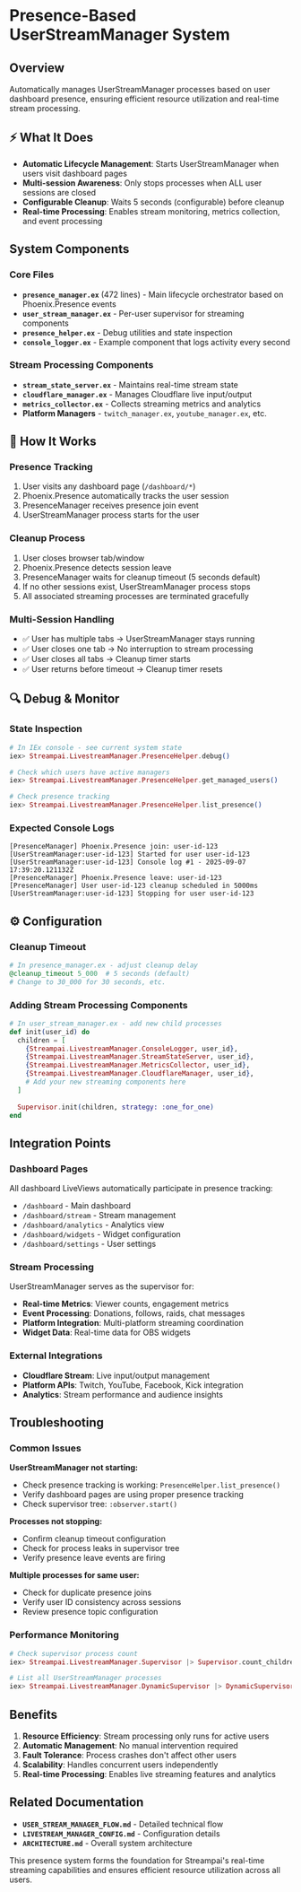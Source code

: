 # Presence-Based UserStreamManager System

## Overview
Automatically manages UserStreamManager processes based on user dashboard presence, ensuring efficient resource utilization and real-time stream processing.

## ⚡ What It Does
- **Automatic Lifecycle Management**: Starts UserStreamManager when users visit dashboard pages
- **Multi-session Awareness**: Only stops processes when ALL user sessions are closed
- **Configurable Cleanup**: Waits 5 seconds (configurable) before cleanup
- **Real-time Processing**: Enables stream monitoring, metrics collection, and event processing

## System Components

### Core Files
- **`presence_manager.ex`** (472 lines) - Main lifecycle orchestrator based on Phoenix.Presence events
- **`user_stream_manager.ex`** - Per-user supervisor for streaming components
- **`presence_helper.ex`** - Debug utilities and state inspection
- **`console_logger.ex`** - Example component that logs activity every second

### Stream Processing Components
- **`stream_state_server.ex`** - Maintains real-time stream state
- **`cloudflare_manager.ex`** - Manages Cloudflare live input/output
- **`metrics_collector.ex`** - Collects streaming metrics and analytics
- **Platform Managers** - `twitch_manager.ex`, `youtube_manager.ex`, etc.

## 🎯 How It Works

### Presence Tracking
1. User visits any dashboard page (`/dashboard/*`)
2. Phoenix.Presence automatically tracks the user session
3. PresenceManager receives presence join event
4. UserStreamManager process starts for the user

### Cleanup Process
1. User closes browser tab/window
2. Phoenix.Presence detects session leave
3. PresenceManager waits for cleanup timeout (5 seconds default)
4. If no other sessions exist, UserStreamManager process stops
5. All associated streaming processes are terminated gracefully

### Multi-Session Handling
- ✅ User has multiple tabs → UserStreamManager stays running
- ✅ User closes one tab → No interruption to stream processing
- ✅ User closes all tabs → Cleanup timer starts
- ✅ User returns before timeout → Cleanup timer resets

## 🔍 Debug & Monitor

### State Inspection
```elixir
# In IEx console - see current system state
iex> Streampai.LivestreamManager.PresenceHelper.debug()

# Check which users have active managers
iex> Streampai.LivestreamManager.PresenceHelper.get_managed_users()

# Check presence tracking
iex> Streampai.LivestreamManager.PresenceHelper.list_presence()
```

### Expected Console Logs
```
[PresenceManager] Phoenix.Presence join: user-id-123
[UserStreamManager:user-id-123] Started for user user-id-123
[UserStreamManager:user-id-123] Console log #1 - 2025-09-07 17:39:20.121132Z
[PresenceManager] Phoenix.Presence leave: user-id-123
[PresenceManager] User user-id-123 cleanup scheduled in 5000ms
[UserStreamManager:user-id-123] Stopping for user user-id-123
```

## ⚙️ Configuration

### Cleanup Timeout
```elixir
# In presence_manager.ex - adjust cleanup delay
@cleanup_timeout 5_000  # 5 seconds (default)
# Change to 30_000 for 30 seconds, etc.
```

### Adding Stream Processing Components
```elixir
# In user_stream_manager.ex - add new child processes
def init(user_id) do
  children = [
    {Streampai.LivestreamManager.ConsoleLogger, user_id},
    {Streampai.LivestreamManager.StreamStateServer, user_id},
    {Streampai.LivestreamManager.MetricsCollector, user_id},
    {Streampai.LivestreamManager.CloudflareManager, user_id},
    # Add your new streaming components here
  ]
  
  Supervisor.init(children, strategy: :one_for_one)
end
```

## Integration Points

### Dashboard Pages
All dashboard LiveViews automatically participate in presence tracking:
- `/dashboard` - Main dashboard
- `/dashboard/stream` - Stream management
- `/dashboard/analytics` - Analytics view  
- `/dashboard/widgets` - Widget configuration
- `/dashboard/settings` - User settings

### Stream Processing
UserStreamManager serves as the supervisor for:
- **Real-time Metrics**: Viewer counts, engagement metrics
- **Event Processing**: Donations, follows, raids, chat messages
- **Platform Integration**: Multi-platform streaming coordination
- **Widget Data**: Real-time data for OBS widgets

### External Integrations
- **Cloudflare Stream**: Live input/output management
- **Platform APIs**: Twitch, YouTube, Facebook, Kick integration
- **Analytics**: Stream performance and audience insights

## Troubleshooting

### Common Issues

**UserStreamManager not starting:**
- Check presence tracking is working: `PresenceHelper.list_presence()`
- Verify dashboard pages are using proper presence tracking
- Check supervisor tree: `:observer.start()`

**Processes not stopping:**
- Confirm cleanup timeout configuration
- Check for process leaks in supervisor tree
- Verify presence leave events are firing

**Multiple processes for same user:**
- Check for duplicate presence joins
- Verify user ID consistency across sessions
- Review presence topic configuration

### Performance Monitoring
```elixir
# Check supervisor process count
iex> Streampai.LivestreamManager.Supervisor |> Supervisor.count_children()

# List all UserStreamManager processes
iex> Streampai.LivestreamManager.DynamicSupervisor |> DynamicSupervisor.count_children()
```

## Benefits

1. **Resource Efficiency**: Stream processing only runs for active users
2. **Automatic Management**: No manual intervention required
3. **Fault Tolerance**: Process crashes don't affect other users
4. **Scalability**: Handles concurrent users independently
5. **Real-time Processing**: Enables live streaming features and analytics

## Related Documentation
- **`USER_STREAM_MANAGER_FLOW.md`** - Detailed technical flow
- **`LIVESTREAM_MANAGER_CONFIG.md`** - Configuration details
- **`ARCHITECTURE.md`** - Overall system architecture

This presence system forms the foundation for Streampai's real-time streaming capabilities and ensures efficient resource utilization across all users.